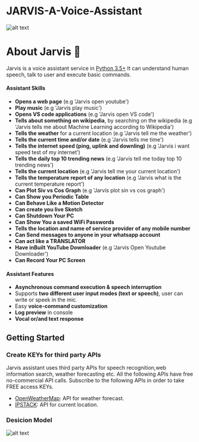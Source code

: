 # JARVIS-A-Voice-Assistant


![alt text](https://github.com/ggeop/Python-ai-assistant/blob/master/imgs/jarvis_logo.png)

# About Jarvis 🧠
Jarvis is a voice assistant service in [Python 3.5+](https://www.python.org/downloads/release/python-360/)
It can understand human speech, talk to user and execute basic commands.

#### Assistant Skills 
*   **Opens a web page** (e.g 'Jarvis open youtube')
*   **Play music** (e.g 'Jarvis play music')
*   **Opens VS code applications** (e.g 'Jarvis open VS code')
*   **Tells about something on wikipedia**, by searching on the wikipedia (e.g 'Jarvis tells me about Machine Learning according to Wikipedia')
*   **Tells the weather** for a current location (e.g 'Jarvis tell me the weather')
*   **Tells the current time and/or date** (e.g 'Jarvis tells me time')
*   **Tells the internet speed (ping, uplink and downling)** (e.g 'Jarvis i want speed test of my internet')
*   **Tells the daily top 10 trending news** (e.g 'Jarvis tell me today top 10 trending news')
*   **Tells the current location** (e.g 'Jarvis tell me your current location')
*   **Tells the temperature report of any location** (e.g 'Jarvis what is the current temperature report')
*   **Can Plot Siv vs Cos Graph** (e.g 'Jarvis plot sin vs cos graph')
*   **Can Show you Periodic Table**
*   **Can Behave Like a Motion Detector**
*   **Can create you live Sketch**
*   **Can Shutdown Your PC**
*   **Can Show You a saved WiFi Passwords**
*   **Tells the location and name of service provider of any mobile number**
*   **Can Send messages to anyone in your whatsapp account**
*   **Can act like a TRANSLATOR**
*   **Have inBuilt YouTube Downloader** (e.g 'Jarvis Open Youtube Downloader')
*   **Can Record Your PC Screen**
#### Assistant Features
*   **Asynchronous command execution & speech interruption**
*   Supports **two different user input modes (text or speech)**, user can write or speek in the mic. 
*   Easy **voice-command customization**
*   **Log preview** in console
*   **Vocal or/and text response**

## Getting Started
### Create KEYs for third party APIs
Jarvis assistant uses third party APIs for speech recognition,web information search, weather forecasting etc.
All the following APIs have free no-commercial API calls. Subscribe to the following APIs in order to take FREE access KEYs.
*   [OpenWeatherMap](https://openweathermap.org/appid): API for weather forecast.
*   [IPSTACK](https://ipinfo.io/): API for current location.

### Desicion Model
![alt text](https://github.com/ggeop/Jarvis/blob/master/imgs/desicion_model.png)

